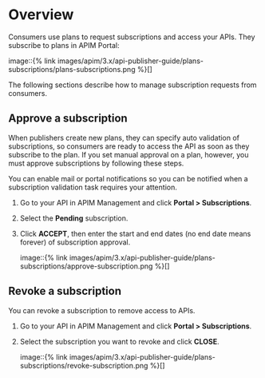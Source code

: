 # Overview

Consumers use plans to request subscriptions and access your APIs. They subscribe to plans in APIM Portal:

image::\{% link images/apim/3.x/api-publisher-guide/plans-subscriptions/plans-subscriptions.png %\}\[]

The following sections describe how to manage subscription requests from consumers.

## Approve a subscription

When publishers create new plans, they can specify auto validation of subscriptions, so consumers are ready to access the API as soon as they subscribe to the plan. If you set manual approval on a plan, however, you must approve subscriptions by following these steps.

You can enable mail or portal notifications so you can be notified when a subscription validation task requires your attention.

1. Go to your API in APIM Management and click **Portal > Subscriptions**.
2. Select the **Pending** subscription.
3.  Click **ACCEPT**, then enter the start and end dates (no end date means forever) of subscription approval.

    image::\{% link images/apim/3.x/api-publisher-guide/plans-subscriptions/approve-subscription.png %\}\[]

## Revoke a subscription

You can revoke a subscription to remove access to APIs.

1. Go to your API in APIM Management and click **Portal > Subscriptions**.
2.  Select the subscription you want to revoke and click **CLOSE**.

    image::\{% link images/apim/3.x/api-publisher-guide/plans-subscriptions/revoke-subscription.png %\}\[]
